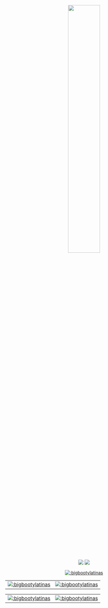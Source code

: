 <p align=center>
  <a href="https://discord.com/users/277674827215536129"><img src="https://lanyard-profile-readme.vercel.app/api/277674827215536129" width=45%></a>
</p>

<p align="center">
  <a href="https://github.com/bigbootylatinas"><img src="https://img.shields.io/github/followers/bigbootylatinas?style=for-the-badge"></img></a>
  <a href="https://github.com/bigbootylatinas"><img src="https://img.shields.io/github/stars/bigbootylatinas?style=for-the-badge"></img></a>
</p>


<p align="center">
<a href="https://www.roblox.com/users/53650704/profile"><img src="https://bio.joshn4.repl.co/profile/53650704" alt=":bigbootylatinas" />
</p>
  
  
<table>
<td>
<a href="https://www.roblox.com/users/4327514471/profile"><img src="https://pbb.bio/profile/4348236369" alt=":bigbootylatinas" />
</td>
<td>
<a href="https://www.roblox.com/users/53650704/profile"><img src="https://pbb.bio/profile/4327514471" alt=":bigbootylatinas" />
</td>
</table>


<table>
<td>
<a href="https://www.roblox.com/users/4327514471/profile"><img src="https://pbb.bio/profile/81777" alt=":bigbootylatinas" />
</td>
<td>
<a href="https://www.roblox.com/users/53650704/profile"><img src="https://bio.joshn4.repl.co/profile/53650704" alt=":bigbootylatinas" />
</td>
</table>

